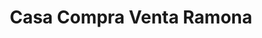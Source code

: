 ---
title: "Casa Compra Venta Ramona"
url: /los-alcarrizos/casa-compra-venta-ramona/
shop: Allgemein
---